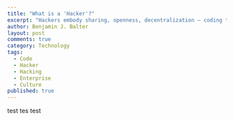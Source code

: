 ```yaml
---
title: "What is a 'Hacker'?"
excerpt: "Hackers embody sharing, openness, decentralization — coding to improve the world"
author: Benjamin J. Balter
layout: post
comments: true
category: Technology
tags:
  - Code
  - Hacker
  - Hacking
  - Enterprise
  - Culture
published: true
---
```


test tes test 
